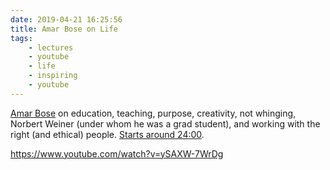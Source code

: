 ```yaml
---
date: 2019-04-21 16:25:56
title: Amar Bose on Life
tags:
    - lectures
    - youtube
    - life
    - inspiring
    - youtube
---
```


[Amar Bose](https://en.wikipedia.org/wiki/Amar_Bose) on education, teaching, purpose, creativity, not whinging, Norbert Weiner (under whom he was a grad student), and working with the right (and ethical) people. [Starts around 24:00](https://youtu.be/ySAXW-7WrDg?t=1461).

https://www.youtube.com/watch?v=ySAXW-7WrDg

